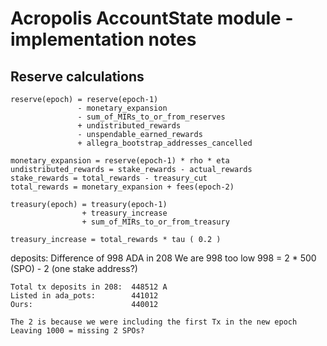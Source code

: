 # Acropolis AccountState module - implementation notes

## Reserve calculations

```
reserve(epoch) = reserve(epoch-1)
               - monetary_expansion
               - sum_of_MIRs_to_or_from_reserves
               + undistributed_rewards
               - unspendable_earned_rewards
               + allegra_bootstrap_addresses_cancelled

monetary_expansion = reserve(epoch-1) * rho * eta
undistributed_rewards = stake_rewards - actual_rewards
stake_rewards = total_rewards - treasury_cut
total_rewards = monetary_expansion + fees(epoch-2)

treasury(epoch) = treasury(epoch-1)
                + treasury_increase
                + sum_of_MIRs_to_or_from_treasury

treasury_increase = total_rewards * tau ( 0.2 )
```


deposits:
    Difference of 998 ADA in 208
    We are 998 too low
    998 = 2 * 500 (SPO) - 2 (one stake address?)

    Total tx deposits in 208:  448512 A
    Listed in ada_pots:        441012
    Ours:                      440012

    The 2 is because we were including the first Tx in the new epoch
    Leaving 1000 = missing 2 SPOs?
